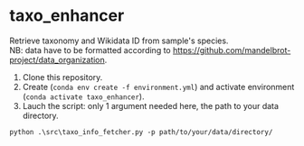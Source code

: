 # taxo_enhancer
Retrieve taxonomy and Wikidata ID from sample's species.  
NB: data have to be formatted according to https://github.com/mandelbrot-project/data_organization.


1. Clone this repository.
2. Create (<code>conda env create -f environment.yml</code>) and activate environment (<code>conda activate taxo_enhancer</code>).
3. Lauch the script: only 1 argument needed here, the path to your data directory.

```console
python .\src\taxo_info_fetcher.py -p path/to/your/data/directory/
```
